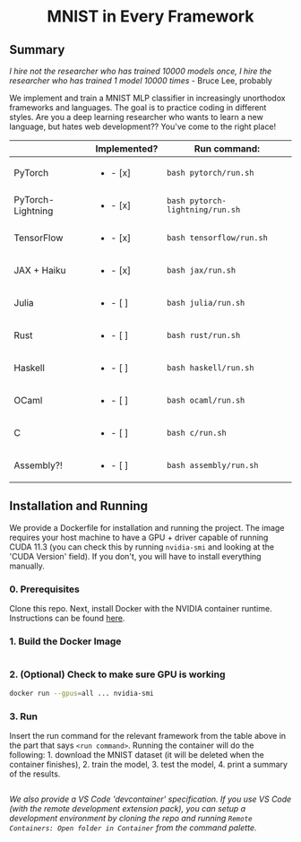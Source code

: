 <div align="center">

# MNIST in Every Framework

</div>

## Summary

*I hire not the researcher who has trained 10000 models once, I hire the researcher who has trained 1 model 10000 times* - Bruce Lee, probably

We implement and train a MNIST MLP classifier in increasingly unorthodox frameworks and languages. The goal is to practice coding in different styles. Are you a deep learning researcher who wants to learn a new language, but hates web development?? You've come to the right place!

|                   | Implemented? | Run command: |
|-------------------|-----------------------------|--------------------------|
| PyTorch           | <ul><li>- [x] </li></ul>    | `bash pytorch/run.sh` |
| PyTorch-Lightning | <ul><li>- [x] </li></ul>    | `bash pytorch-lightning/run.sh` |
| TensorFlow        | <ul><li>- [x] </li></ul>    | `bash tensorflow/run.sh` |
| JAX + Haiku       | <ul><li>- [x] </li></ul>    | `bash jax/run.sh` |
| Julia             | <ul><li>- [ ] </li></ul>    | `bash julia/run.sh` |
| Rust              | <ul><li>- [ ] </li></ul>    | `bash rust/run.sh` |
| Haskell           | <ul><li>- [ ] </li></ul>    | `bash haskell/run.sh` |
| OCaml             | <ul><li>- [ ] </li></ul>    | `bash ocaml/run.sh` |
| C                | <ul><li>- [ ] </li></ul>    | `bash c/run.sh` |
| Assembly?!        | <ul><li>- [ ] </li></ul>    | `bash assembly/run.sh` |


## Installation and Running

We provide a Dockerfile for installation and running the project. The image requires your host machine to have a GPU + driver capable of running CUDA 11.3 (you can check this by running `nvidia-smi` and looking at the 'CUDA Version' field). If you don't, you will have to install everything manually.

### 0. Prerequisites

Clone this repo. Next, install Docker with the NVIDIA container runtime. Instructions can be found [here](https://docs.nvidia.com/datacenter/cloud-native/container-toolkit/install-guide.html#docker).

### 1. Build the Docker Image

```bash

```

### 2. (Optional) Check to make sure GPU is working

```bash
docker run --gpus=all ... nvidia-smi
```

### 3. Run

Insert the run command for the relevant framework from the table above in the part that says `<run command>`. Running the container will do the following: 1. download the MNIST dataset (it will be deleted when the container finishes), 2. train the model, 3. test the model, 4. print a summary of the results.

```bash

```


*We also provide a VS Code 'devcontainer' specification. If you use VS Code (with the remote development extension pack), you can setup a development environment by cloning the repo and running `Remote Containers: Open folder in Container` from the command palette.*

